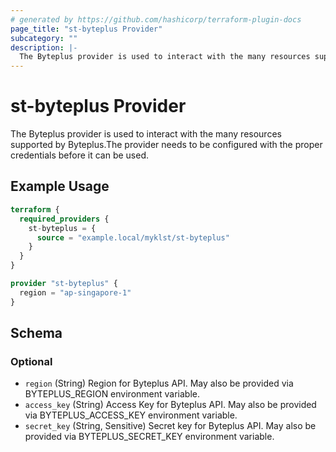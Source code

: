 ```yaml
---
# generated by https://github.com/hashicorp/terraform-plugin-docs
page_title: "st-byteplus Provider"
subcategory: ""
description: |-
  The Byteplus provider is used to interact with the many resources supported by Byteplus.The provider needs to be configured with the proper credentials before it can be used.
---
```


# st-byteplus Provider

The Byteplus provider is used to interact with the many resources supported by Byteplus.The provider needs to be configured with the proper credentials before it can be used.

## Example Usage

```terraform
terraform {
  required_providers {
    st-byteplus = {
      source = "example.local/myklst/st-byteplus"
    }
  }
}

provider "st-byteplus" {
  region = "ap-singapore-1"
}
```

<!-- schema generated by tfplugindocs -->
## Schema

### Optional

- `region` (String) Region for Byteplus API. May also be provided via BYTEPLUS_REGION environment variable.
- `access_key` (String) Access Key for Byteplus API. May also be provided via BYTEPLUS_ACCESS_KEY environment variable.
- `secret_key` (String, Sensitive) Secret key for Byteplus API. May also be provided via BYTEPLUS_SECRET_KEY environment variable.

